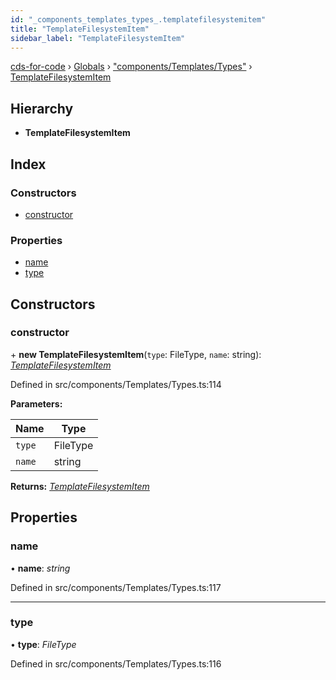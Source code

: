 ```yaml
---
id: "_components_templates_types_.templatefilesystemitem"
title: "TemplateFilesystemItem"
sidebar_label: "TemplateFilesystemItem"
---
```


[cds-for-code](../index.md) › [Globals](../globals.md) › ["components/Templates/Types"](../modules/_components_templates_types_.md) › [TemplateFilesystemItem](_components_templates_types_.templatefilesystemitem.md)

## Hierarchy

* **TemplateFilesystemItem**

## Index

### Constructors

* [constructor](_components_templates_types_.templatefilesystemitem.md#constructor)

### Properties

* [name](_components_templates_types_.templatefilesystemitem.md#name)
* [type](_components_templates_types_.templatefilesystemitem.md#type)

## Constructors

###  constructor

\+ **new TemplateFilesystemItem**(`type`: FileType, `name`: string): *[TemplateFilesystemItem](_components_templates_types_.templatefilesystemitem.md)*

Defined in src/components/Templates/Types.ts:114

**Parameters:**

Name | Type |
------ | ------ |
`type` | FileType |
`name` | string |

**Returns:** *[TemplateFilesystemItem](_components_templates_types_.templatefilesystemitem.md)*

## Properties

###  name

• **name**: *string*

Defined in src/components/Templates/Types.ts:117

___

###  type

• **type**: *FileType*

Defined in src/components/Templates/Types.ts:116
